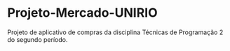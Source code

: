 # Projeto-Mercado-UNIRIO
Projeto de aplicativo de compras da disciplina Técnicas de Programação 2 do segundo período.

